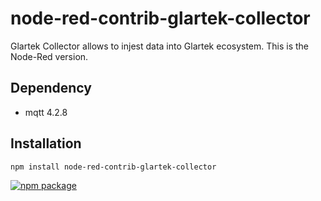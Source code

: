 # node-red-contrib-glartek-collector
Glartek Collector allows to injest data into Glartek ecosystem. This is the Node-Red version.

## Dependency
- mqtt 4.2.8

## Installation
`npm install node-red-contrib-glartek-collector`

[![npm package](https://nodei.co/npm/node-red-contrib-glartek-collector.png?downloads=true&downloadRank=true&stars=true)](https://nodei.co/npm/node-red-contrib-glartek-collector/)